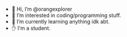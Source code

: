 - 👋 Hi, I’m @orangexplorer
- 👀 I’m interested in coding/programming stuff.
- 🌱 I’m currently learning anything idk abt.
- ✋ I'm a student.
<!---
orangexplorer/orangexplorer is a ✨ special ✨ repository because its `README.md` (this file) appears on your GitHub profile.
You can click the Preview link to take a look at your changes.
--->
